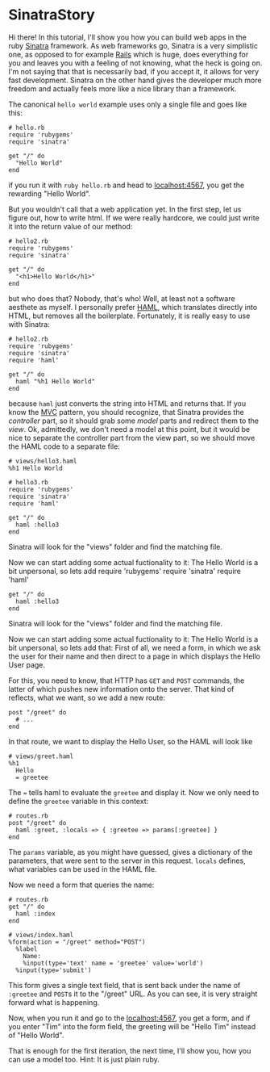 SinatraStory
============

Hi there! In this tutorial, I'll show you how you can build web apps in the
ruby [Sinatra](http://www.sinatrarb.com/) framework. As web frameworks go,
Sinatra is a very simplistic one, as opposed to for example [Rails](http://rubyonrails.org/)
which is huge, does everything for you and leaves you with a feeling of not
knowing, what the heck is going on. I'm not saying that that is necessarily
bad, if you accept it, it allows for very fast development. Sinatra on the
other hand gives the developer much more freedom and actually feels more like
a nice library than a framework. 

The canonical `hello world` example uses only a single file and goes like
this:

    # hello.rb
    require 'rubygems'
    require 'sinatra'
    
    get "/" do
      "Hello World"
    end

if you run it with `ruby hello.rb` and head to
[localhost:4567](localhost:4567), you get the rewarding "Hello World".

But you wouldn't call that a web application yet. In the first step, let us
figure out, how to write html. If we were really hardcore, we could just write
it into the return value of our method:


    # hello2.rb
    require 'rubygems'
    require 'sinatra'
    
    get "/" do
      "<h1>Hello World</h1>"
    end

but who does that? Nobody, that's who! Well, at least not a software aesthete
as myself. I personally prefer [HAML](haml.info), which translates directly
into HTML, but removes all the boilerplate. Fortunately, it is really easy to
use with Sinatra:


    # hello2.rb
    require 'rubygems'
    require 'sinatra'
    require 'haml'
    
    get "/" do
      haml "%h1 Hello World"
    end

because `haml` just converts the string into HTML and returns that. If you
know the [MVC](http://en.wikipedia.org/wiki/Model_View_Controller) pattern,
you should recognize, that Sinatra provides the *controller* part, so it
should grab some *model* parts and redirect them to the *view*. Ok,
admittedly, we don't need a model at this point, but it would be nice to
separate the controller part from the view part, so we should move the HAML
code to a separate file:

    # views/hello3.haml
    %h1 Hello World

    # hello3.rb
    require 'rubygems'
    require 'sinatra'
    require 'haml'
    
    get "/" do
      haml :hello3
    end

Sinatra will look for the "views" folder and find the matching file.

Now we can start adding some actual fuctionality to it: The Hello World is a
bit unpersonal, so lets add 
    require 'rubygems'
    require 'sinatra'
    require 'haml'
    
    get "/" do
      haml :hello3
    end

Sinatra will look for the "views" folder and find the matching file.

Now we can start adding some actual fuctionality to it: The Hello World is a
bit unpersonal, so lets add that: First of all, we need a form, in which we
ask the user for their name and then direct to a page in which displays the
Hello User page.

For this, you need to know, that HTTP has `GET` and `POST` commands, the
latter of which pushes new information onto the server. That kind of reflects,
what we want, so we add a new route:


    post "/greet" do
      # ...
    end

In that route, we want to display the Hello User, so the HAML will look like

    # views/greet.haml
    %h1 
      Hello
      = greetee

The `=` tells haml to evaluate the `greetee` and display it. Now we only need
to define the `greetee` variable in this context:

    # routes.rb
    post "/greet" do
      haml :greet, :locals => { :greetee => params[:greetee] }
    end

The `params` variable, as you might have guessed, gives a dictionary of the
parameters, that were sent to the server in this request. `locals` defines,
what variables can be used in the HAML file.

Now we need a form that queries the name:

    # routes.rb 
    get "/" do
      haml :index
    end

    # views/index.haml
    %form(action = "/greet" method="POST")
      %label 
        Name:
        %input(type='text' name = 'greetee' value='world')
      %input(type='submit')

This form gives a single text field, that is sent back under the name of
`:greetee` and `POST`s it to the "/greet" URL. As you can see, it is very
straight forward what is happening.

Now, when you run it and go to the [localhost:4567](localhost:4567), you get a
form, and if you enter "Tim" into the form field, the greeting will be "Hello
Tim" instead of "Hello World".

That is enough for the first iteration, the next time, I'll show you, how you
can use a model too. Hint: It is just plain ruby.
